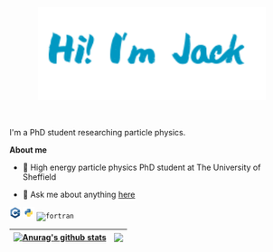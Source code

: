 <p align="center"><a href="https://jackfannon.github.io"><img width="80%" alt="Hello, I'm Jack!" src="./assests/header.png" /></a></p>

<br />

I'm a PhD student researching particle physics.

**About me**

- 💼 High energy particle physics PhD student at The University of Sheffield

- 💬 Ask me about anything [here](https://github.com/jackfannon/jackfannon/issues)

<code><img height="20" alt="C++" src="https://raw.githubusercontent.com/github/explore/80688e429a7d4ef2fca1e82350fe8e3517d3494d/topics/cpp/cpp.png"></code>
<code><img height="20" alt="python" src="https://raw.githubusercontent.com/github/explore/80688e429a7d4ef2fca1e82350fe8e3517d3494d/topics/python/python.png"></code>
<code><img height="20" alt="fortran" src="https://upload.wikimedia.org/wikipedia/commons/b/b8/Fortran_logo.svg"></code>

| <a href="https://github.com/anuraghazra/github-readme-stats"><img align="center" src="https://github-readme-stats.vercel.app/api?username=jackfannon&show_icons=true&include_all_commits=true&theme=buefy&hide_border=true" alt="Anurag's github stats" /></a> | <a href="https://github.com/anuraghazra/github-readme-stats"><img align="center" src="https://github-readme-stats.vercel.app/api/top-langs/?username=jackfannon&layout=compact&theme=buefy&hide_border=true" /></a> |
| ------------- | ------------- |


<!--
**JackFannon/JackFannon** is a ✨ _special_ ✨ repository because its `README.md` (this file) appears on your GitHub profile.

Here are some ideas to get you started:

- 🔭 I’m currently working on ...
- 🌱 I’m currently learning ...
- 👯 I’m looking to collaborate on ...
- 🤔 I’m looking for help with ...
- 💬 Ask me about ...
- 📫 How to reach me: ...
- 😄 Pronouns: ...
- ⚡ Fun fact: ...
-->

